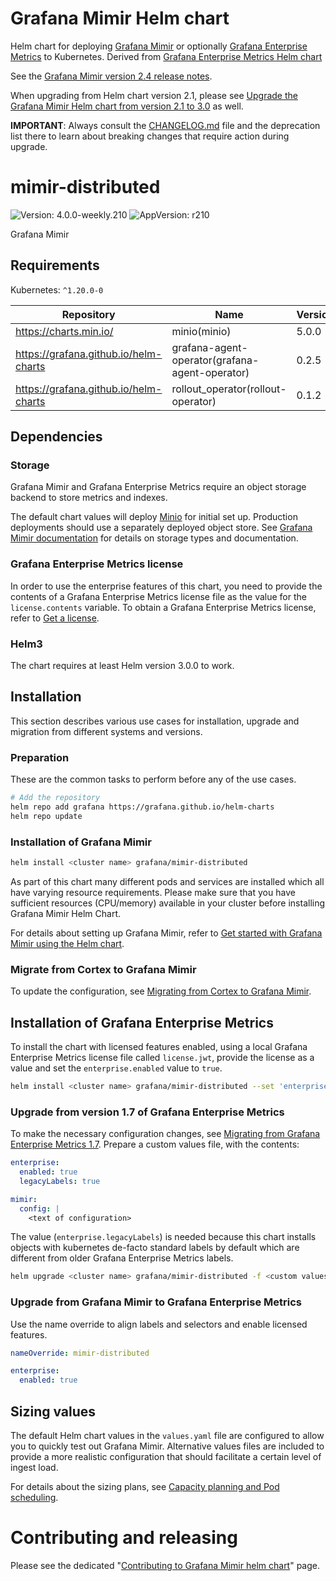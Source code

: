 # Grafana Mimir Helm chart

Helm chart for deploying [Grafana Mimir](https://grafana.com/docs/mimir/v2.4.x/) or optionally [Grafana Enterprise Metrics](https://grafana.com/docs/enterprise-metrics/v2.4.x/) to Kubernetes. Derived from [Grafana Enterprise Metrics Helm chart](https://github.com/grafana/helm-charts/blob/main/charts/enterprise-metrics/README.md)

See the [Grafana Mimir version 2.4 release notes](https://grafana.com/docs/mimir/v2.4.x/release-notes/v2.4/).

When upgrading from Helm chart version 2.1, please see [Upgrade the Grafana Mimir Helm chart from version 2.1 to 3.0](https://grafana.com/docs/mimir/latest/operators-guide/deploying-grafana-mimir/upgrade-helm-chart-2.1-to-3.0/) as well.

**IMPORTANT**: Always consult the [CHANGELOG.md](./CHANGELOG.md) file and the deprecation list there to learn about breaking changes that require action during upgrade.

# mimir-distributed

![Version: 4.0.0-weekly.210](https://img.shields.io/badge/Version-4.0.0--weekly.210-informational?style=flat-square) ![AppVersion: r210](https://img.shields.io/badge/AppVersion-r210-informational?style=flat-square)

Grafana Mimir

## Requirements

Kubernetes: `^1.20.0-0`

| Repository | Name | Version |
|------------|------|---------|
| https://charts.min.io/ | minio(minio) | 5.0.0 |
| https://grafana.github.io/helm-charts | grafana-agent-operator(grafana-agent-operator) | 0.2.5 |
| https://grafana.github.io/helm-charts | rollout_operator(rollout-operator) | 0.1.2 |

## Dependencies

### Storage

Grafana Mimir and Grafana Enterprise Metrics require an object storage backend to store metrics and indexes.

The default chart values will deploy [Minio](https://min.io) for initial set up. Production deployments should use a separately deployed object store.
See [Grafana Mimir documentation](https://grafana.com/docs/mimir/v2.4.x/) for details on storage types and documentation.

### Grafana Enterprise Metrics license

In order to use the enterprise features of this chart, you need to provide the contents of a Grafana Enterprise Metrics license file as the value for the `license.contents` variable.
To obtain a Grafana Enterprise Metrics license, refer to [Get a license](https://grafana.com/docs/enterprise-metrics/v2.4.x/setup/#get-a-gem-license).

### Helm3

The chart requires at least Helm version 3.0.0 to work.

## Installation

This section describes various use cases for installation, upgrade and migration from different systems and versions.

### Preparation

These are the common tasks to perform before any of the use cases.

```bash
# Add the repository
helm repo add grafana https://grafana.github.io/helm-charts
helm repo update
```

### Installation of Grafana Mimir

```bash
helm install <cluster name> grafana/mimir-distributed
```

As part of this chart many different pods and services are installed which all
have varying resource requirements. Please make sure that you have sufficient
resources (CPU/memory) available in your cluster before installing Grafana Mimir Helm Chart.

For details about setting up Grafana Mimir, refer to [Get started with Grafana Mimir using the Helm chart](https://grafana.com/docs/mimir/latest/operators-guide/deploy-grafana-mimir/get-started-helm-charts/).

### Migrate from Cortex to Grafana Mimir

To update the configuration, see [Migrating from Cortex to Grafana Mimir](https://grafana.com/docs/mimir/latest/migration-guide/migrating-from-cortex/).

## Installation of Grafana Enterprise Metrics

To install the chart with licensed features enabled, using a local Grafana Enterprise Metrics license file called `license.jwt`, provide the license as a value and set the `enterprise.enabled` value to `true`.

```bash
helm install <cluster name> grafana/mimir-distributed --set 'enterprise.enabled=true' --set-file 'license.contents=./license.jwt'
```

### Upgrade from version 1.7 of Grafana Enterprise Metrics

To make the necessary configuration changes, see [Migrating from Grafana Enterprise Metrics 1.7](https://grafana.com/docs/enterprise-metrics/latest/migrating-from-gem-1.7/).
Prepare a custom values file, with the contents:

```yaml
enterprise:
  enabled: true
  legacyLabels: true

mimir:
  config: |
    <text of configuration>
```

The value (`enterprise.legacyLabels`) is needed because this chart installs objects with kubernetes de-facto standard labels by default which are different from older Grafana Enterprise Metrics labels.

```bash
helm upgrade <cluster name> grafana/mimir-distributed -f <custom values file> --set-file 'license.contents=./license.jwt'
```

### Upgrade from Grafana Mimir to Grafana Enterprise Metrics

Use the name override to align labels and selectors and enable licensed features.

```yaml
nameOverride: mimir-distributed

enterprise:
  enabled: true
```

## Sizing values

The default Helm chart values in the `values.yaml` file are configured to allow you to quickly test out Grafana Mimir.
Alternative values files are included to provide a more realistic configuration that should facilitate a certain level of ingest load.

For details about the sizing plans, see [Capacity planning and Pod scheduling](https://grafana.com/docs/mimir/latest/operators-guide/run-production-environment-with-helm/#plan-capacity).

# Contributing and releasing

Please see the dedicated "[Contributing to Grafana Mimir helm chart](https://github.com/grafana/mimir/tree/main/docs/internal/contributing/contributing-to-helm-chart.md)" page.
